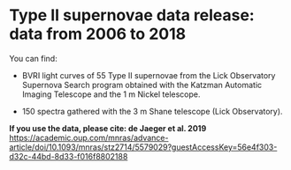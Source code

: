 # Type II supernovae data release: data from 2006 to 2018

You can find:
- BVRI light curves of 55 Type II supernovae from the Lick Observatory Supernova Search program obtained with the Katzman Automatic Imaging Telescope and the 1 m Nickel telescope.  

- 150 spectra gathered with the 3 m Shane telescope (Lick Observatory). 

**If you use the data, please cite: de Jaeger et al. 2019**  
https://academic.oup.com/mnras/advance-article/doi/10.1093/mnras/stz2714/5579029?guestAccessKey=56e4f303-d32c-44bd-8d33-f016f8802188


